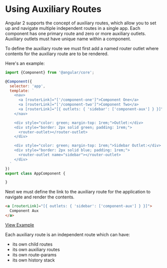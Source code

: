 # Using Auxiliary Routes

Angular 2 supports the concept of auxiliary routes, which allow you to set up and navigate multiple independent routes in a single app. Each component has one primary route and zero or more auxiliary outlets. Auxiliary outlets must have unique name within a component.

To define the auxiliary route we must first add a named router outlet where contents for the auxiliary route are to be rendered.

Here's an example:

```javascript
import {Component} from '@angular/core';

@Component({
  selector: 'app',
  template: `
    <nav>
      <a [routerLink]="['/component-one']">Component One</a>
      <a [routerLink]="['/component-two']">Component Two</a>
      <a [routerLink]="[{ outlets: { 'sidebar': ['component-aux'] } }]">Component Aux</a>
    </nav>

    <div style="color: green; margin-top: 1rem;">Outlet:</div>
    <div style="border: 2px solid green; padding: 1rem;">
      <router-outlet></router-outlet>
    </div>

    <div style="color: green; margin-top: 1rem;">Sidebar Outlet:</div>
    <div style="border: 2px solid blue; padding: 1rem;">
      <router-outlet name="sidebar"></router-outlet>
    </div>
  `
})
export class AppComponent {

}
```

Next we must define the link to the auxiliary route for the application to navigate and render the contents.

```html
<a [routerLink]="[{ outlets: { 'sidebar': ['component-aux'] } }]">
  Component Aux
</a>
```
[View Example](https://plnkr.co/edit/e5eK0ksB08GXzIRCyInr?p=preview)

Each auxiliary route is an independent route which can have:

* its own child routes
* its own auxiliary routes
* its own route-params
* its own history stack
